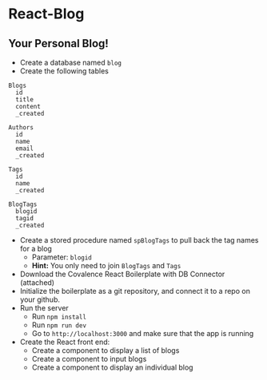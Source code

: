 # React-Blog
## Your Personal Blog!
* Create a database named `blog`
* Create the following tables
```
Blogs
  id
  title
  content
  _created

Authors
  id
  name
  email
  _created

Tags
  id
  name
  _created

BlogTags
  blogid
  tagid
  _created
  ```
* Create a stored procedure named `spBlogTags` to pull back the tag names for a blog
    * Parameter: `blogid`
    * **Hint:** You only need to join `BlogTags` and `Tags`
* Download the Covalence React Boilerplate with DB Connector (attached)
* Initialize the boilerplate as a git repository, and connect it to a repo on your github.
* Run the server
    * Run `npm install`
    * Run `npm run dev`
    * Go to `http://localhost:3000` and make sure that the app is running
* Create the React front end:
    * Create a component to display a list of blogs
    * Create a component to input blogs
    * Create a component to display an individual blog
